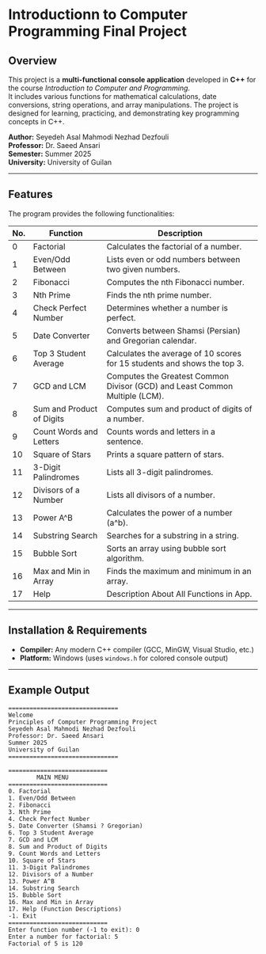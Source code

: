 # Introductionn to Computer Programming Final Project
## Overview

This project is a **multi-functional console application** developed in **C++** for the course *Introduction to Computer and Programming*.  
It includes various functions for mathematical calculations, date conversions, string operations, and array manipulations. The project is designed for learning, practicing, and demonstrating key programming concepts in C++.

**Author:** Seyedeh Asal Mahmodi Nezhad Dezfouli  
**Professor:** Dr. Saeed Ansari  
**Semester:** Summer 2025  
**University:** University of Guilan  

---

## Features

The program provides the following functionalities:

| No. | Function | Description |
|----|----------|-------------|
| 0  | Factorial | Calculates the factorial of a number. |
| 1  | Even/Odd Between | Lists even or odd numbers between two given numbers. |
| 2  | Fibonacci | Computes the nth Fibonacci number. |
| 3  | Nth Prime | Finds the nth prime number. |
| 4  | Check Perfect Number | Determines whether a number is perfect. |
| 5  | Date Converter | Converts between Shamsi (Persian) and Gregorian calendar. |
| 6  | Top 3 Student Average | Calculates the average of 10 scores for 15 students and shows the top 3. |
| 7  | GCD and LCM | Computes the Greatest Common Divisor (GCD) and Least Common Multiple (LCM). |
| 8  | Sum and Product of Digits | Computes sum and product of digits of a number. |
| 9  | Count Words and Letters | Counts words and letters in a sentence. |
| 10 | Square of Stars | Prints a square pattern of stars. |
| 11 | 3-Digit Palindromes | Lists all 3-digit palindromes. |
| 12 | Divisors of a Number | Lists all divisors of a number. |
| 13 | Power A^B | Calculates the power of a number (a^b). |
| 14 | Substring Search | Searches for a substring in a string. |
| 15 | Bubble Sort | Sorts an array using bubble sort algorithm. |
| 16 | Max and Min in Array | Finds the maximum and minimum in an array. |
| 17 | Help | Description About All Functions in App. |

---

## Installation & Requirements

- **Compiler:** Any modern C++ compiler (GCC, MinGW, Visual Studio, etc.)  
- **Platform:** Windows (uses `windows.h` for colored console output)

---
## Example Output
```
===============================
Welcome
Principles of Computer Programming Project
Seyedeh Asal Mahmodi Nezhad Dezfouli
Professor: Dr. Saeed Ansari
Summer 2025
University of Guilan
===============================

============================
        MAIN MENU
============================
0. Factorial
1. Even/Odd Between
2. Fibonacci
3. Nth Prime
4. Check Perfect Number
5. Date Converter (Shamsi ? Gregorian)
6. Top 3 Student Average
7. GCD and LCM
8. Sum and Product of Digits
9. Count Words and Letters
10. Square of Stars
11. 3-Digit Palindromes
12. Divisors of a Number
13. Power A^B
14. Substring Search
15. Bubble Sort
16. Max and Min in Array
17. Help (Function Descriptions)
-1. Exit
============================
Enter function number (-1 to exit): 0
Enter a number for factorial: 5
Factorial of 5 is 120
```

